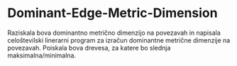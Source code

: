 # Dominant-Edge-Metric-Dimension

Raziskala bova dominantno metrično dimenzijo na povezavah in napisala celoštevilski linerarni program za izračun dominantne metrične dimenzije na povezavah. Poiskala bova drevesa, za katere bo slednja maksimalna/minimalna.
